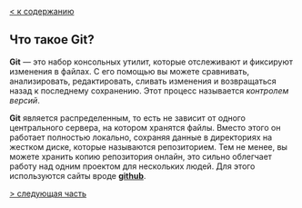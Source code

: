 [< к содержанию](./readme.md)

## Что такое **Git**?


**Git** — это набор консольных утилит, которые отслеживают и фиксируют изменения в файлах. 
С его помощью вы можете сравнивать, анализировать, редактировать, сливать изменения и возвращаться назад к последнему сохранению. Этот процесс называется *контролем версий*.

**Git** является распределенным, то есть не зависит от одного центрального сервера, на котором хранятся файлы. Вместо этого он работает полностью локально, сохраняя данные в директориях на жестком диске, которые называются репозиторием. Тем не менее, вы можете хранить копию репозитория онлайн, это сильно облегчает работу над одним проектом для нескольких людей. Для этого используются сайты вроде **[github](https://github.com)**.

[> следующая часть](./Git_init.md)